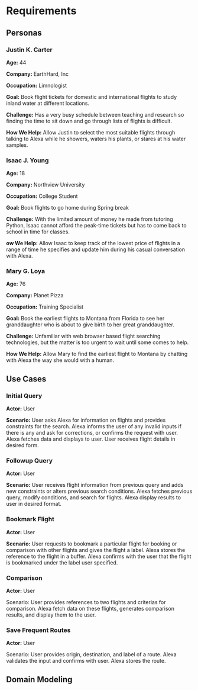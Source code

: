 # Requirements

## Personas

### Justin K. Carter

**Age:** 44

**Company:** EarthHard, Inc

**Occupation:** Limnologist

**Goal:** Book flight tickets for domestic and international flights to study inland water at different locations. 

**Challenge:** Has a very busy schedule between teaching and research so finding the time to sit down and go through lists of flights is difficult. 

**How We Help:** Allow Justin to select the most suitable flights through talking to Alexa while he showers, waters his plants, or stares at his water samples. 

### Isaac J. Young

**Age:** 18

**Company:** Northview University

**Occupation:** College Student

**Goal:** Book flights to go home during Spring break

**Challenge:** With the limited amount of money he made from tutoring Python, Isaac cannot afford the peak-time tickets but has to come back to school in time for classes. 

**ow We Help:** Allow Isaac to keep track of the lowest price of flights in a range of time he specifies and update him during his casual conversation with Alexa. 

### Mary G. Loya

**Age:** 76

**Company:** Planet Pizza

**Occupation:** Training Specialist

**Goal:** Book the earliest flights to Montana from Florida to see her granddaughter who is about to give birth to her great granddaughter. 

**Challenge:** Unfamiliar with web browser based flight searching technologies, but the matter is too urgent to wait until some comes to help. 

**How We Help:** Allow Mary to find the earliest flight to Montana by chatting with Alexa the way she would with a human. 

## Use Cases

### Initial Query

**Actor:** User

**Scenario:** User asks Alexa for information on flights and provides constraints for the search. Alexa informs the user of any invalid inputs if there is any and ask for corrections, or confirms the request with user. Alexa fetches data and displays to user. User receives flight details in desired form. 

### Followup Query

**Actor:** User

**Scenario:** User receives flight information from previous query and adds new constraints or alters previous search conditions. Alexa fetches previous query, modify conditions, and search for flights. Alexa display results to user in desired format. 

### Bookmark Flight

**Actor:** User

**Scenario:** User requests to bookmark a particular flight for booking or comparison with other flights and gives the flight a label. Alexa stores the reference to the flight in a buffer. Alexa confirms with the user that the flight is bookmarked under the label user specified. 

### Comparison

**Actor:** User

Scenario: User provides references to two flights and criterias for comparison. Alexa fetch data on these flights, generates comparison results, and display them to the user. 

### Save Frequent Routes

**Actor:** User

Scenario: User provides origin, destination, and label of a route. Alexa validates the input and confirms with user. Alexa stores the route. 

## Domain Modeling

